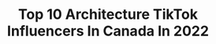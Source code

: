 ---
title: Top 10 Architecture TikTok Influencers In Canada In 2022
description: >-
  Find top architecture TikTok influencers in Canada in 2022. Most popular hashtags: #fyp #architecture #canada #foryoupage.
platform: TikTok
hits: 10
text_top: Discover the most popular TikTok accounts on inBeat.
text_bottom: inBeat holds 10 TikTok influencers like this in Canada for you to pitch.
profiles:
  - username: "the_sparkler_"
    fullname: >-
      Sparkle Snaps
    bio: >-
      follow my insta for abandoned photos IG: @the_sparkler
    location: "Canada"
    followers: 8390
    engagement: 760
    commentsToLikes: 0.025061
    id: ckac5t77zdmnc0i7806f6adys
    verified: false
    hashtags: "#adventure, #foryoupage, #photography, #usa"
  - username: "mattsau"
    fullname: >-
      Matt
    bio: >-
      swag city resident 😎
    location: "Canada"
    followers: 34300
    engagement: 1453
    commentsToLikes: 0.020842
    id: ckdi768gm8ym30j23oeerxl1p
    verified: false
    hashtags: "#fyp, #goldfish, #college, #architecture"
  - username: "husorsus"
    fullname: >-
      Husnain Ahmed
    bio: >-
      
    location: "Canada"
    followers: 25800
    engagement: 1431
    commentsToLikes: 0.020186
    id: ckdhyrz6q4ydk0j23nr2sez3o
    verified: false
    hashtags: "#fashion, #toronto, #alphets, #summervlog"
  - username: "rydubs"
    fullname: >-
      Ryan Dubs
    bio: >-
      
    location: "Canada"
    followers: 0
    engagement: 1107
    commentsToLikes: 0.023399
    id: ck9bxqhdwmpz70j780szuz2c4
    verified: false
    hashtags: "#businesstips, #businesstiktok, #marketing, #beauty"
  - username: "blanche_olt_"
    fullname: >-
      𝓑 𝓵 𝓪 𝓷 𝓬 𝓱 𝓮
    bio: >-
      𝚃𝚊𝚞𝚛𝚞𝚜 ♉️ ☞︎𝚜𝚗𝚊𝚙: 𝚋𝚕𝚊𝚗𝚌𝚑𝚎𝚘𝚞𝚎𝚕𝚕𝚎𝚝☜︎ (☞ ͡° ͜ʖ ͡°)☞
    location: "Canada"
    followers: 7665
    engagement: 1357
    commentsToLikes: 0.034731
    id: ck92uy4rno4xd0j780d5i1lmd
    verified: false
    hashtags: "#friends, #greenscreenvideo, #backtoschool, #gimmelove"
  - username: "renoiq"
    fullname: >-
      Ken Long - RenoIQ
    bio: >-
      Renovation Consultant Former Contractor Reno IQ Podcast T.O 🇨🇦
    location: "Canada"
    followers: 56500
    engagement: 366
    commentsToLikes: 0.025272
    id: ck81s98a9qyng0j78xv7mar3y
    verified: false
    hashtags: "#foryoupage, #tips, #homeowner, #handyman"
  - username: "nate.ferro"
    fullname: >-
      Nate Ferro
    bio: >-
      REAL ESTATE | LIFE Simek Realty Group
    location: "Canada"
    followers: 2759
    engagement: 392
    commentsToLikes: 0.036874
    id: ckbf88732yr6q0j2398lktc2f
    verified: false
    hashtags: "#foryou, #luxuryhomes, #hamilton, #luxury"
  - username: "tianatait"
    fullname: >-
      Tiana 💗
    bio: >-
      🇮🇹♾🧿 Architectural Designer & Owns 2 Businesses✨
    location: "Canada"
    followers: 14800
    engagement: 625
    commentsToLikes: 0.090601
    id: cka61erqrv3vc0i780gx1sbx6
    verified: false
    hashtags: "#canada, #canadiancheck, #duet, #winnipeg"
  - username: "oliviasarts"
    fullname: >-
      Olivia
    bio: >-
      I draw a lot Check out my IG for more art🐝
    location: "Canada"
    followers: 10300
    engagement: 1851
    commentsToLikes: 0.044214
    id: ckafu2lz18fje0i78t4a7mco6
    verified: false
    hashtags: "#art, #sketch, #storyline, #pen"
  - username: "mza.19"
    fullname: >-
      Doctor President 💯
    bio: >-
      laugh more live more learn more 😂🤔😊 ps I do not own these videos.😇
    location: "Canada"
    followers: 4058
    engagement: 411
    commentsToLikes: 0.015974
    id: ck9nczvhfcda50j78lmjcub9c
    verified: false
    hashtags: "#water, #cat, #lol, #dog"
---